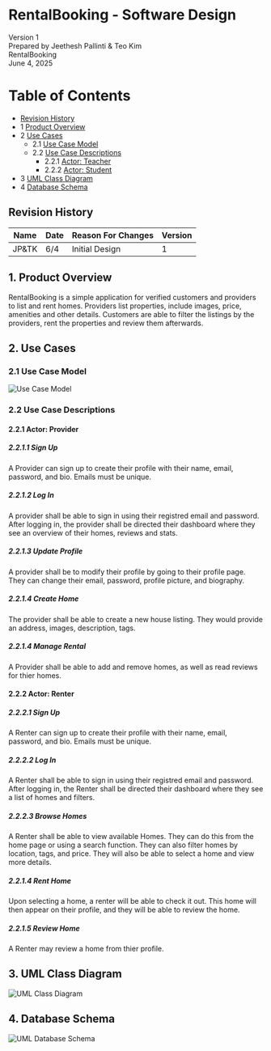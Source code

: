 # RentalBooking - Software Design 

Version 1  
Prepared by Jeethesh Pallinti & Teo Kim\
RentalBooking\
June 4, 2025

Table of Contents
=================
* [Revision History](#revision-history)
* 1 [Product Overview](#1-product-overview)
* 2 [Use Cases](#2-use-cases)
  * 2.1 [Use Case Model](#21-use-case-model)
  * 2.2 [Use Case Descriptions](#22-use-case-descriptions)
    * 2.2.1 [Actor: Teacher](#221-actor-teacher)
    * 2.2.2 [Actor: Student](#222-actor-student) 
* 3 [UML Class Diagram](#3-uml-class-diagram)
* 4 [Database Schema](#4-database-schema)

## Revision History
| Name | Date    | Reason For Changes  | Version   |
| ---- | ------- | ------------------- | --------- |
|JP&TK |   6/4   | Initial Design      |     1     |

## 1. Product Overview
RentalBooking is a simple application for verified customers and providers to list and rent homes. Providers list properties, include images, price, amenities and other details. Customers are able to filter the listings by the providers, rent the properties and review them afterwards.

## 2. Use Cases
### 2.1 Use Case Model
![Use Case Model](https://github.com/JPUNCG/CSC340-Project/blob/main/object-oriented-design/Use-case-diagram.png)

### 2.2 Use Case Descriptions

#### 2.2.1 Actor: Provider
##### 2.2.1.1 Sign Up
A Provider can sign up to create their profile with their name, email, password, and bio. Emails must be unique.
##### 2.2.1.2 Log In
A provider shall be able to sign in using their registred email and password. After logging in, the provider shall be directed their dashboard where they see an overview of their homes, reviews and stats.
##### 2.2.1.3 Update Profile
A provider shall be to modify their profile by going to their profile page. They can change their email, password, profile picture, and biography.
##### 2.2.1.4 Create Home
The provider shall be able to create a new house listing. They would provide an address, images, description, tags.
##### 2.2.1.4 Manage Rental
A Provider shall be able to add and remove homes, as well as read reviews for thier homes.

#### 2.2.2 Actor: Renter
##### 2.2.2.1 Sign Up
A Renter can sign up to create their profile with their name, email, password, and bio. Emails must be unique.
##### 2.2.2.2 Log In
A Renter shall be able to sign in using their registred email and password. After logging in, the Renter shall be directed their dashboard where they see a list of homes and filters.
##### 2.2.2.3 Browse Homes
A Renter shall be able to view available Homes. They can do this from the home page or using a search function. They can also filter homes by location, tags, and price. They will also be able to select a home and view more details.
##### 2.2.1.4 Rent Home
Upon selecting a home, a renter will be able to check it out. This home will then appear on their profile, and they will be able to review the home.
##### 2.2.1.5 Review Home
A Renter may review a home from thier profile.

## 3. UML Class Diagram
![UML Class Diagram](https://github.com/JPUNCG/CSC340-Project/blob/main/object-oriented-design/Class-diagram.png)
## 4. Database Schema
![UML Database Schema](https://github.com/uncg-csc340/su25-team0/blob/main/object-oriented-design/Database-scheme.png)

